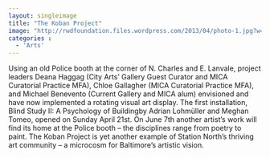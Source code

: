 ```yaml
---
layout: singleimage
title: "The Koban Project"
image: "http://rwdfoundation.files.wordpress.com/2013/04/photo-1.jpg?w=600"
categories :
  - 'Arts'
---
```


Using an old Police booth at the corner of N. Charles and E. Lanvale, project leaders Deana Haggag (City Arts’ Gallery Guest Curator and MICA Curatorial Practice MFA), Chloe Gallagher (MICA Curatorial Practice MFA), and Michael Benevento (Current Gallery and MICA alum) envisioned and have now implemented a rotating visual art display. The first installation, Blind Study II: A Psychology of Buildingby Adrian Lohmüller and Meghan Tomeo, opened on Sunday April 21st. On June 7th another artist’s work will find its home at the Police booth – the disciplines range from poetry to paint. The Koban Project is yet another example of Station North’s thriving art community – a microcosm for Baltimore’s artistic vision.

